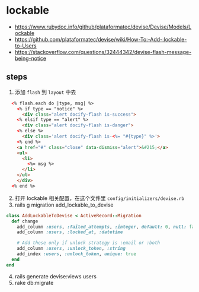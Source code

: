 # lockable
- https://www.rubydoc.info/github/plataformatec/devise/Devise/Models/Lockable
- https://github.com/plataformatec/devise/wiki/How-To:-Add-:lockable-to-Users
- https://stackoverflow.com/questions/32444342/devise-flash-message-being-notice

## steps
1. 添加 `flash` 到 `layout` 中去
```html
  <% flash.each do |type, msg| %>
    <% if type == "notice" %>
      <div class="alert docify-flash is-success">
    <% elsif type == "alert" %>
      <div class="alert docify-flash is-danger">
    <% else %>
      <div class='alert docify-flash is-<%= "#{type}" %>'>
    <% end %>
    <a href="#" class="close" data-dismiss="alert">&#215;</a>
    <ul>
      <li>
        <%= msg %>
      </li>
    </ul>
    </div>
  <% end %>
```

2. 打开 lockable 相关配置，在这个文件里 `config/initializers/devise.rb`
3. rails g migration add_lockable_to_devise
```ruby
class AddLockableToDevise < ActiveRecord::Migration
  def change
    add_column :users, :failed_attempts, :integer, default: 0, null: false # Only if lock strategy is :failed_attempts
    add_column :users, :locked_at, :datetime

    # Add these only if unlock strategy is :email or :both
    add_column :users, :unlock_token, :string
    add_index :users, :unlock_token, unique: true
  end
end
``` 

4. rails generate devise:views users
5. rake db:migrate
